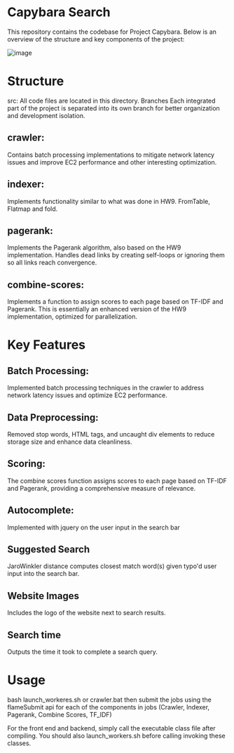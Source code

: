 # Capybara Search
This repository contains the codebase for Project Capybara. Below is an overview of the structure and key components of the project:

![image](https://github.com/CIS5550/Sp24-CIS5550-Project-capybara/assets/76747388/0cda1371-7e46-4457-b464-5e4529ffa7f6)


# Structure
src: All code files are located in this directory.
Branches
Each integrated part of the project is separated into its own branch for better organization and development isolation.

## crawler:
Contains batch processing implementations to mitigate network latency issues and improve EC2 performance and other interesting optimization.
## indexer:
Implements functionality similar to what was done in HW9. FromTable, Flatmap and fold.
## pagerank: 
Implements the Pagerank algorithm, also based on the HW9 implementation. Handles dead links by creating self-loops or ignoring them so all links reach convergence.
## combine-scores: 
Implements a function to assign scores to each page based on TF-IDF and Pagerank. This is essentially an enhanced version of the HW9 implementation, optimized for parallelization.

# Key Features
## Batch Processing: 
Implemented batch processing techniques in the crawler to address network latency issues and optimize EC2 performance.
## Data Preprocessing:
Removed stop words, HTML tags, and uncaught div elements to reduce storage size and enhance data cleanliness.
## Scoring:
The combine scores function assigns scores to each page based on TF-IDF and Pagerank, providing a comprehensive measure of relevance.
## Autocomplete:
Implemented with jquery on the user input in the search bar
## Suggested Search
JaroWinkler distance computes closest match word(s) given typo'd user input into the search bar. 
## Website Images
Includes the logo of the website next to search results.
## Search time
Outputs the time it took to complete a search query.

# Usage
bash launch_workeres.sh or crawler.bat then submit the jobs using the flameSubmit api for each of the components in jobs (Crawler, Indexer, Pagerank, Combine Scores, TF_IDF)

For the front end and backend, simply call the executable class file after compiling. You should also launch_workers.sh before calling invoking these classes.

